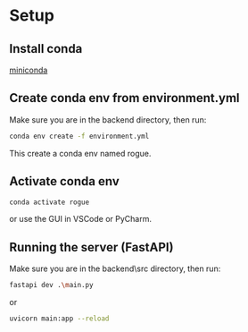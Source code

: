 # Setup

## Install conda

[miniconda](https://docs.anaconda.com/miniconda/)

## Create conda env from environment.yml

Make sure you are in the backend directory, then run:

```bash
conda env create -f environment.yml
```

This create a conda env named rogue.

## Activate conda env

```bash
conda activate rogue
```

or use the GUI in VSCode or PyCharm.


## Running the server (FastAPI)

Make sure you are in the backend\src directory, then run:

```bash
fastapi dev .\main.py
```
or
```bash
uvicorn main:app --reload
```
